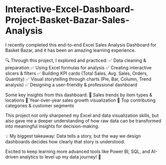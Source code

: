 # Interactive-Excel-Dashboard-Project-Basket-Bazar-Sales-Analysis
I recently completed this end-to-end Excel Sales Analysis Dashboard for Basket Bazar, and it has been an amazing learning experience.

🔍 Through this project, I explored and practiced:
✅ Data cleaning & preparation
✅ Using Excel formulas for analysis
✅ Creating interactive slicers & filters
✅ Building KPI cards (Total Sales, Avg. Sales, Orders, Quantity)
✅ Visual storytelling through charts (Pie, Bar, Column, Trend analysis)
✅ Designing a user-friendly & professional dashboard

Some key insights from this dashboard:
📌 Sales trends by item types & locations
📌 Year-over-year sales growth visualization
📌 Top contributing categories & customer segments

This project not only sharpened my Excel and data visualization skills, but also gave me a deeper understanding of how raw data can be transformed into meaningful insights for decision-making.

💡 My biggest takeaway: Data tells a story, but the way we design dashboards decides how clearly that story is understood.

Excited to keep learning more advanced tools like Power BI, SQL, and AI-driven analytics to level up my data journey! 🚀
